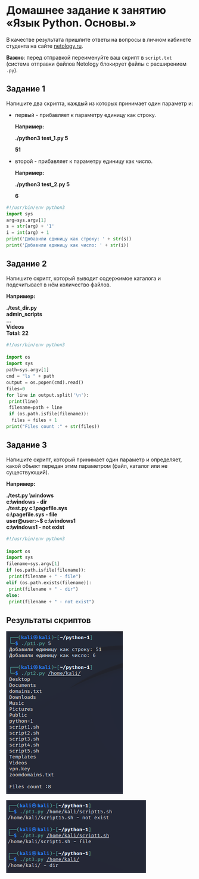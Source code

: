 
# Домашнее задание к занятию «Язык Python. Основы.»

В качестве результата пришлите ответы на вопросы в личном кабинете студента на сайте [netology.ru](https://netology.ru/).

**Важно**: перед отправкой переименуйте ваш скрипт в `script.txt` (система отправки файлов Netology блокирует файлы с расширением `.py`).


## Задание 1

Напишите два скрипта, каждый из которых принимает один параметр и:

- первый - прибавляет к параметру единицу как строку.

  **Например:**

  **./python3 test_1.py 5**

  **51**

- второй - прибавляет к параметру единицу как число.

  **Например:**

  **./python3 test_2.py 5**

  **6**

```python
#!/usr/bin/env python3
import sys
arg=sys.argv[1]
s = str(arg) + '1'
i = int(arg) + 1
print('Добавили единицу как строку: ' + str(s))
print('Добавили единицу как число: ' + str(i))   
```


## Задание 2

Напишите скрипт, который выводит содержимое каталога и подсчитывает в нём количество файлов.

**Например:**

**./test_dir.py**  
**admin_scripts**  
**...**  
**Videos**  
**Total: 22**  

```python
#!/usr/bin/env python3

import os
import sys
path=sys.argv[1]
cmd = "ls " + path
output = os.popen(cmd).read()
files=0
for line in output.split('\n'):
 print(line)
 filename=path + line
 if (os.path.isfile(filename)):
  files = files + 1
print("Files count :" + str(files))

```


## Задание 3

Напишите скрипт, который принимает один параметр и определяет, какой объект передан этим параметром (файл, каталог или не существующий). 

**Например:**

**./test.py \windows**  
**c:\windows - dir**  
**./test.py c:\pagefile.sys**  
**c:\pagefile.sys - file**  
**user@user:~$ c:\windows1**  
**c:\windows1 - not exist**  

```python
#!/usr/bin/env python3

import os
import sys
filename=sys.argv[1]
if (os.path.isfile(filename)):
 print(filename + " - file")
elif (os.path.exists(filename)):
 print(filename + " - dir")
else:
 print(filename + " - not exist")  
```
## Результаты скриптов

![](img/26/скрипты1-2%20результаты.png)

![](img/26/скрипт%203%20результаты.png)
